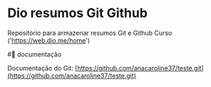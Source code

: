 # Dio resumos Git Github

Repositório para armazenar resumos Git e Github
Curso ('https://web.dio.me/home')
 

#📓 documentação

 Documentação do Git: [https://github.com/anacaroline37/teste.git](https://github.com/anacaroline37/teste.git)
 
